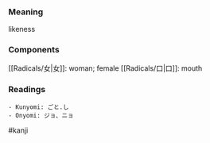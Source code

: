 ### Meaning

likeness

### Components

[[Radicals/女|女]]: woman; female [[Radicals/口|口]]: mouth

### Readings

```
- Kunyomi: ごと.し
- Onyomi: ジョ、ニョ
```

#kanji